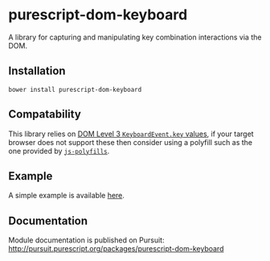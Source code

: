 # purescript-dom-keyboard

A library for capturing and manipulating key combination interactions via the DOM.

## Installation

```
bower install purescript-dom-keyboard
```

## Compatability

This library relies on [DOM Level 3 `KeyboardEvent.key` values](http://www.w3.org/TR/DOM-Level-3-Events-key/), if your target browser does not support these then consider using a polyfill such as the one provided by [`js-polyfills`](https://github.com/inexorabletash/polyfill/blob/master/keyboard.md).

## Example

A simple example is available [here](example/src/Main.purs).

## Documentation

Module documentation is published on Pursuit: http://pursuit.purescript.org/packages/purescript-dom-keyboard
